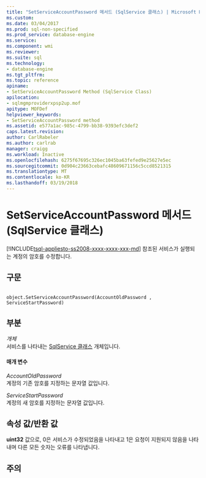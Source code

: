 ```yaml
---
title: "SetServiceAccountPassword 메서드 (SqlService 클래스) | Microsoft Docs"
ms.custom: 
ms.date: 03/04/2017
ms.prod: sql-non-specified
ms.prod_service: database-engine
ms.service: 
ms.component: wmi
ms.reviewer: 
ms.suite: sql
ms.technology:
- database-engine
ms.tgt_pltfrm: 
ms.topic: reference
apiname:
- SetServiceAccountPassword Method (SqlService Class)
apilocation:
- sqlmgmproviderxpsp2up.mof
apitype: MOFDef
helpviewer_keywords:
- SetServiceAccountPassword method
ms.assetid: e577a1ac-985c-4799-bb38-9393efc3def2
caps.latest.revision: 
author: CarlRabeler
ms.author: carlrab
manager: craigg
ms.workload: Inactive
ms.openlocfilehash: 6275f67695c326ec1045ba63fefed9e25627e5ec
ms.sourcegitcommit: 0d904c23663cebafc48609671156c5ccd8521315
ms.translationtype: MT
ms.contentlocale: ko-KR
ms.lasthandoff: 03/19/2018
---
```

# <a name="setserviceaccountpassword-method-sqlservice-class"></a>SetServiceAccountPassword 메서드(SqlService 클래스)
[!INCLUDE[tsql-appliesto-ss2008-xxxx-xxxx-xxx-md](../../../includes/tsql-appliesto-ss2008-xxxx-xxxx-xxx-md.md)]
  참조된 서비스가 실행되는 계정의 암호를 수정합니다.  
  
## <a name="syntax"></a>구문  
  
```  
  
object.SetServiceAccountPassword(AccountOldPassword , ServiceStartPassword)  
```  
  
## <a name="parts"></a>부분  
 *개체*  
 서비스를 나타내는 [SqlService 클래스](../../../relational-databases/wmi-provider-configuration-classes/sqlservice-class/sqlservice-class.md) 개체입니다.  
  
#### <a name="parameters"></a>매개 변수  
 *AccountOldPassword*  
 계정의 기존 암호를 지정하는 문자열 값입니다.  
  
 *ServiceStartPassword*  
 계정의 새 암호를 지정하는 문자열 값입니다.  
  
## <a name="property-valuereturn-value"></a>속성 값/반환 값  
 **uint32** 값으로, 0은 서비스가 수정되었음을 나타내고 1은 요청이 지원되지 않음을 나타내며 다른 모든 숫자는 오류를 나타냅니다.  
  
## <a name="remarks"></a>주의  
  
